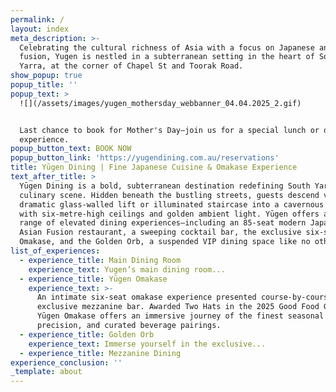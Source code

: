 ```yaml
---
permalink: /
layout: index
meta_description: >-
  Celebrating the cultural richness of Asia with a focus on Japanese and Asian
  fusion, Yugen is nestled in a subterranean setting in the heart of South
  Yarra, at the corner of Chapel St and Toorak Road.
show_popup: true
popup_title: ''
popup_text: >
  ![](/assets/images/yugen_mothersday_webbanner_04.04.2025_2.gif)


  Last chance to book for Mother's Day–join us for a special lunch or dinner
  experience.
popup_button_text: BOOK NOW
popup_button_link: 'https://yugendining.com.au/reservations'
title: Yūgen Dining | Fine Japanese Cuisine & Omakase Experience
text_after_title: >
  Yūgen Dining is a bold, subterranean destination redefining South Yarra’s
  culinary scene. Hidden beneath the bustling streets, guests descend via a
  dramatic glass-walled lift or illuminated staircase into a cavernous space
  with six-metre-high ceilings and golden ambient light. Yūgen offers a diverse
  range of elevated dining experiences—including an 85-seat modern Japanese and
  Asian Fusion restaurant, a sweeping cocktail bar, the exclusive six-seat Yūgen
  Omakase, and the Golden Orb, a suspended VIP dining space like no other.
list_of_experiences:
  - experience_title: Main Dining Room
    experience_text: Yugen’s main dining room...
  - experience_title: Yūgen Omakase
    experience_text: >-
      An intimate six-seat omakase experience presented course-by-course at our
      exclusive mezzanine bar. Awarded Two Hats in the 2025 Good Food Guide,
      Yūgen Omakase offers an immersive journey of the finest seasonal produce,
      precision, and curated beverage pairings.
  - experience_title: Golden Orb
    experience_text: Immerse yourself in the exclusive...
  - experience_title: Mezzanine Dining
experience_conclusion: ''
_template: about
---
```


